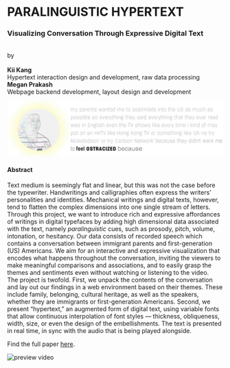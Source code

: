 # PARALINGUISTIC HYPERTEXT
### Visualizing Conversation Through Expressive Digital Text
<br>
by<br><br>
<b>Kii Kang</b><br>  Hypertext interaction design and development, raw data processing<br>
<b>Megan Prakash</b> <br>Webpage backend development, layout design and development

![summary image](media/preview.png)

#### Abstract

Text medium is seemingly flat and linear, but this was not the case before the typewriter. Handwritings and calligraphies often express the writers’ personalities and identities. Mechanical writings and digital texts, however, tend to flatten the complex dimensions into one single stream of letters. Through this project, we want to introduce rich and expressive affordances of writings in digital typefaces by adding high dimensional data associated with the text, namely <i>paralinguistic</i> cues, such as prosody, pitch, volume, intonation, or hesitancy. Our data consists of recorded speech which contains a conversation between immigrant parents and first-generation (US) Americans. We aim for an interactive and expressive visualization that encodes what happens throughout the conversation, inviting the viewers to make meaningful comparisons and associations, and to easily grasp the themes and sentiments even without watching or listening to the video.<br>
The project is twofold. First, we unpack the contents of the conversation and lay out our findings in a web environment based on their themes. These include family, belonging, cultural heritage, as well as the speakers, whether they are immigrants or first-generation Americans. Second, we present “hypertext,” an augmented form of digital text, using variable fonts that allow continuous interpolation of font styles — thickness, obliqueness, width, size, or even the design of the embellishments. The text is presented in real time, in sync with the audio that is being played alongside.

Find the full paper [here](final/paper.pdf).

![preview video](https://youtu.be/5BERzNIFVRc?t=6)

